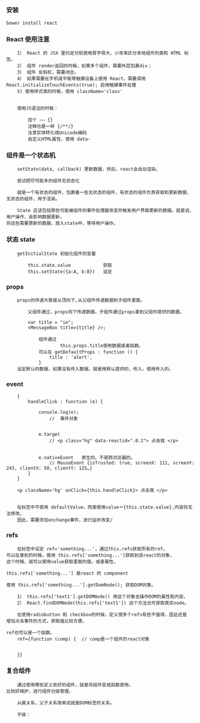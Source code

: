 ## 

### 安装
    
    bower install react
    


### React 使用注意

        1） React 的 JSX 里约定分别使用首字母大、小写来区分本地组件的类和 HTML 标签。
        2） 组件 render返回的时候，如果多个组件，需要外层包裹div；
        3） 组件 反斜杠，需要闭合。
        4） 如果需要在手机或平板等触摸设备上使用 React，需要调用 React.initializeTouchEvents(true); 启用触摸事件处理
        5) 使用样式类的时候，使用 className='class'


        使用JS语法的时候：

            加个 —— {}
            注释也是一样 {/**/}
            注意实体转化成Unicode编码
            自定义HTML属性，使用 data-




### 组件是一个状态机
    
        setState(data, callback) 更新数据，然后，react会自动渲染。

        尝试把尽可能多的组件无状态化

        就是一个有状态的组件，包裹着一些无状态的组件，有状态的组件负责获取和更新数据，无状态的组件，用于渲染。

        State 应该包括那些可能被组件的事件处理器改变并触发用户界面更新的数据。就是说，用户操作，会影响数据更新，
    将这些需要更新的数据，放入state中，等待用户操作。



### 状态 state
    

        getInitialState 初始化组件的变量

            this.state.value            获取
            this.setState({a:A, b:B})   设定



### props
    
        props的传递大致是从顶向下,从父组件传递数据到子组件里面。
        
            父组件通过，props向下传递数据。子组件通过props拿到父组件提供的数据。
    
            var title = "ie";
            <MessageBox title={title} />;

                组件通过
                        this.props.title使用数据或者函数。
                可以在 getDefaultProps : function () {
                    title : 'alert',
                } 
        设定默认的数据，如果没有传入数据，就是用默认提供的，传入，使用传入的。




### event 

        {
            handleClick : function (e) {
                
                console.log(e);     
                    //  事件对象
                

                e.target            
                    // <p class="hg" data-reactid=".0.2"> 点击我 </p>


                e.nativeEvent   原生的。不是跨浏览器的。    
                    // MouseEvent {isTrusted: true, screenX: 111, screenY: 243, clientX: 50, clientY: 125…}
            }
        }

        <p className='hg' onClick={this.handleClick}> 点击我 </p>

    
        在标签中不使用 defaultValue。而是使用value＝{this.state.value},内容将无法修改。
        因此，需要添加onchange事件，进行监听改变/



### refs
    
        在标签中设定 ref='something...'，通过this.refs获取所有的ref。
    可以在拿到的时候，使用 this.refs['something...']获取到该react的对象，
    这个时候，就可以使用value获取里面的值。或者属性。

    this.refs['something...'] 是react 的 component

    使用 this.refs['something...'].getDomNode(); 获取DOM对象。

        1） this.refs['text1'].getDOMNode() 用这个对象去操作DOM的属性和内容，
        2） React.findDOMNode(this.refs['text1']) 这个方法也可获取真实node。
    
        在使用radiobutton 和 checkbox的时候，定义很多个refs有些不值得，因此还是
    增加点击事件的方式，获取值比较方便。

    ref也可以是一个函数。
        ref={function (comp) {  // comp是一个组件的react对象


        }}




### 复合组件

        通过使用哪些定义良好的组件，就是将组件变成函数使用。
    比较好维护，进行组件分级管理。

        从属关系，父子关系简单说就是DOM标签的关系。

        子级：
    






























































